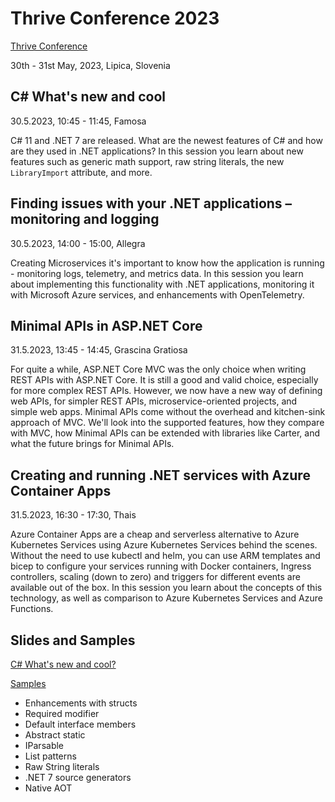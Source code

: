 # Thrive Conference 2023

[Thrive Conference](https://www.thriveconf.com/en/)

30th - 31st May, 2023, Lipica, Slovenia

## C# What's new and cool

30.5.2023, 10:45 - 11:45, Famosa

C# 11 and .NET 7 are released. What are the newest features of C# and how are they used in .NET applications? In this session you learn about new features such as generic math support, raw string literals, the new `LibraryImport` attribute, and more.

## Finding issues with your .NET applications – monitoring and logging

30.5.2023, 14:00 - 15:00, Allegra

Creating Microservices it's important to know how the application is running - monitoring logs, telemetry, and metrics data. In this session you learn about implementing this functionality with .NET applications, monitoring it with Microsoft Azure services, and enhancements with OpenTelemetry.

## Minimal APIs in ASP.NET Core

31.5.2023, 13:45 - 14:45, Grascina Gratiosa

For quite a while, ASP.NET Core MVC was the only choice when writing REST APIs with ASP.NET Core. It is still a good and valid choice, especially for more complex REST APIs. However, we now have a new way of defining web APIs, for simpler REST APIs, microservice-oriented projects, and simple web apps. Minimal APIs come without the overhead and kitchen-sink approach of MVC. We'll look into the supported features, how they compare with MVC, how Minimal APIs can be extended with libraries like Carter, and what the future brings for Minimal APIs.

## Creating and running .NET services with Azure Container Apps

31.5.2023, 16:30 - 17:30, Thais

Azure Container Apps are a cheap and serverless alternative to Azure Kubernetes Services using Azure Kubernetes Services behind the scenes. Without the need to use kubectl and helm, you can use ARM templates and bicep to configure your services running with Docker containers, Ingress controllers, scaling (down to zero) and triggers for different events are available out of the box. In this session you learn about the concepts of this technology, as well as comparison to Azure Kubernetes Services and Azure Functions.

## Slides and Samples

[C# What's new and cool?](slides/CSharp2023.pdf)

[Samples](csharp)

* Enhancements with structs
* Required modifier
* Default interface members
* Abstract static
* IParsable
* List patterns
* Raw String literals
* .NET 7 source generators
* Native AOT
